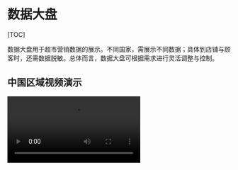# 数据大盘

[TOC]

数据大盘用于超市营销数据的展示。不同国家，需展示不同数据；具体到店铺与顾客时，还需数据脱敏。总体而言，数据大盘可根据需求进行灵活调整与控制。

## 中国区域视频演示

<video src="https://resume-assets.obs-website.cn-east-3.myhuaweicloud.com/shop-data/china.mp4" controls="controls">您的浏览器不支持视频，请更新浏览器后重试。</video>